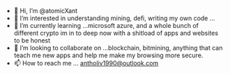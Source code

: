 - 👋 Hi, I’m @atomicXant
- 👀 I’m interested in understanding mining, defi, writing my own code  ...
- 🌱 I’m currently learning ...microsoft azure, and a whole bunch of different crypto im in to deep now with a shitload of apps and websites to be honest
- 💞️ I’m looking to collaborate on ...blockchain, bitmining, anything that can teach me new apps and help me make my browsing more secure.
- 📫 How to reach me ...  antholiv1990@outlook.com

<!---
atomicXant/atomicXant is a ✨ special ✨ repository because its `README.md` (this file) appears on your GitHub profile.
You can click the Preview link to take a look at your changes.
--->

